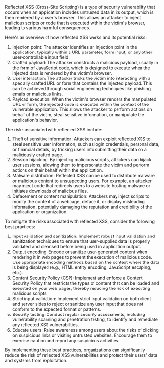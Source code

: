 Reflected XSS (Cross-Site Scripting) is a type of security vulnerability that occurs when an application includes untrusted data in its output, which is then rendered by a user's browser. This allows an attacker to inject malicious scripts or code that is executed within the victim's browser, leading to various harmful consequences.

Here's an overview of how reflected XSS works and its potential risks:

1.  Injection point: The attacker identifies an injection point in the application, typically within a URL parameter, form input, or any other user-controllable input field.
2.  Crafted payload: The attacker constructs a malicious payload, usually in the form of JavaScript code, which is designed to execute when the injected data is rendered by the victim's browser.
3.  User interaction: The attacker tricks the victim into interacting with a specially crafted URL or form that contains the injected payload. This can be achieved through social engineering techniques like phishing emails or malicious links.
4.  Payload execution: When the victim's browser renders the manipulated URL or form, the injected code is executed within the context of the vulnerable application. This allows the attacker to perform actions on behalf of the victim, steal sensitive information, or manipulate the application's behavior.

The risks associated with reflected XSS include:

1.  Theft of sensitive information: Attackers can exploit reflected XSS to steal sensitive user information, such as login credentials, personal data, or financial details, by tricking users into submitting their data on a maliciously crafted page.
2.  Session hijacking: By injecting malicious scripts, attackers can hijack user sessions, allowing them to impersonate the victim and perform actions on their behalf within the application.
3.  Malware distribution: Reflected XSS can be used to distribute malware or malicious content to unsuspecting users. For example, an attacker may inject code that redirects users to a website hosting malware or initiates downloads of malicious files.
4.  Defacement or content manipulation: Attackers may inject scripts to modify the content of a webpage, deface it, or display misleading information, potentially damaging the reputation and credibility of the application or organization.

To mitigate the risks associated with reflected XSS, consider the following best practices:

1.  Input validation and sanitization: Implement robust input validation and sanitization techniques to ensure that user-supplied data is properly validated and cleansed before being used in application output.
2.  Output encoding: Encode or sanitize user-generated content when rendering it in web pages to prevent the execution of malicious code. Use appropriate encoding methods based on the context where the data is being displayed (e.g., HTML entity encoding, JavaScript escaping, etc.).
3.  Content Security Policy (CSP): Implement and enforce a Content Security Policy that restricts the types of content that can be loaded and executed on your web pages, thereby reducing the risk of executing malicious scripts.
4.  Strict input validation: Implement strict input validation on both client and server sides to reject or sanitize any user input that does not conform to the expected format or patterns.
5.  Security testing: Conduct regular security assessments, including vulnerability scanning and penetration testing, to identify and remediate any reflected XSS vulnerabilities.
6.  Educate users: Raise awareness among users about the risks of clicking on suspicious links or visiting untrusted websites. Encourage them to exercise caution and report any suspicious activities.

By implementing these best practices, organizations can significantly reduce the risk of reflected XSS vulnerabilities and protect their users' data and systems from exploitation.